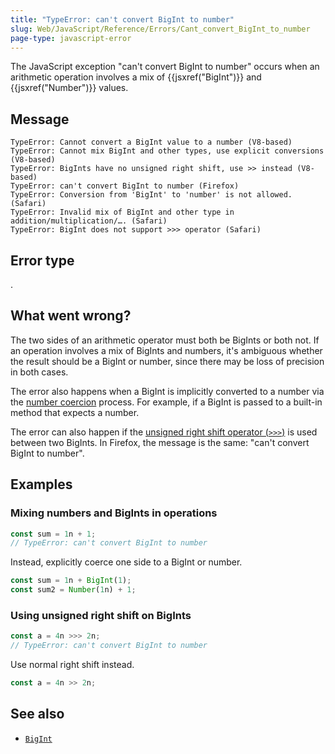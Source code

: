 ```yaml
---
title: "TypeError: can't convert BigInt to number"
slug: Web/JavaScript/Reference/Errors/Cant_convert_BigInt_to_number
page-type: javascript-error
---
```




The JavaScript exception "can't convert BigInt to number" occurs when an arithmetic operation involves a mix of {{jsxref("BigInt")}} and {{jsxref("Number")}} values.

## Message

```plain
TypeError: Cannot convert a BigInt value to a number (V8-based)
TypeError: Cannot mix BigInt and other types, use explicit conversions (V8-based)
TypeError: BigInts have no unsigned right shift, use >> instead (V8-based)
TypeError: can't convert BigInt to number (Firefox)
TypeError: Conversion from 'BigInt' to 'number' is not allowed. (Safari)
TypeError: Invalid mix of BigInt and other type in addition/multiplication/…. (Safari)
TypeError: BigInt does not support >>> operator (Safari)
```

## Error type

.

## What went wrong?

The two sides of an arithmetic operator must both be BigInts or both not. If an operation involves a mix of BigInts and numbers, it's ambiguous whether the result should be a BigInt or number, since there may be loss of precision in both cases.

The error also happens when a BigInt is implicitly converted to a number via the [number coercion](/Web/JavaScript/Reference/Global_Objects/Number#number_coercion) process. For example, if a BigInt is passed to a built-in method that expects a number.

The error can also happen if the [unsigned right shift operator (`>>>`)](/Web/JavaScript/Reference/Operators/Unsigned_right_shift) is used between two BigInts. In Firefox, the message is the same: "can't convert BigInt to number".

## Examples

### Mixing numbers and BigInts in operations

```js example-bad
const sum = 1n + 1;
// TypeError: can't convert BigInt to number
```

Instead, explicitly coerce one side to a BigInt or number.

```js example-good
const sum = 1n + BigInt(1);
const sum2 = Number(1n) + 1;
```

### Using unsigned right shift on BigInts

```js example-bad
const a = 4n >>> 2n;
// TypeError: can't convert BigInt to number
```

Use normal right shift instead.

```js example-good
const a = 4n >> 2n;
```

## See also

- [`BigInt`](/Web/JavaScript/Reference/Global_Objects/BigInt)
